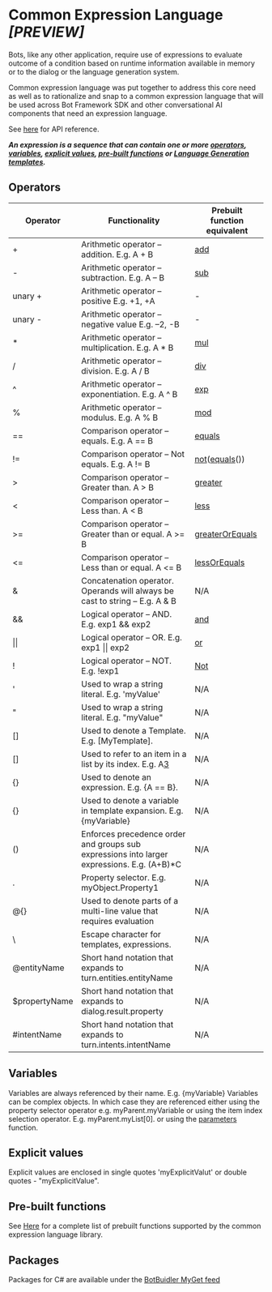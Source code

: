# Common Expression Language ***_[PREVIEW]_***

Bots, like any other application, require use of expressions to evaluate outcome of a condition based on runtime information available in memory or to the dialog or the language generation system. 

Common expression language was put together to address this core need as well as to rationalize and snap to a common expression language that will be used across Bot Framework SDK and other conversational AI components that need an expression language.

See [here](./api-reference.md) for API reference.

***_An expression is a sequence that can contain one or more [operators](#Operators), [variables](#Variables), [explicit values](#Explicit-values), [pre-built functions](./prebuilt-functions.md) or [Language Generation templates](../fileformats/lg/README.md#Template)._***

## Operators

| Operator	|                                  Functionality                                            |   Prebuilt function equivalent    |
|-----------|-------------------------------------------------------------------------------------------|-----------------------------------|
|+          |Arithmetic operator – addition. E.g. A + B	                                                |[add][1]                           |
|-	        |Arithmetic operator – subtraction. E.g. A – B	                                            |[sub][2]                           |
|unary +          |Arithmetic operator – positive E.g. +1, +A	                                                |-                           |
|unary -	        |Arithmetic operator – negative value E.g. –2, -B	                                            |-                           |
|*	        |Arithmetic operator – multiplication. E.g. A * B	                                        |[mul][3]                           |
|/	        |Arithmetic operator – division. E.g. A / B	                                                |[div][4]                           |
|^	        |Arithmetic operator – exponentiation. E.g. A ^ B	                                        |[exp][5]                           |
|%	        |Arithmetic operator – modulus. E.g. A % B	                                                |[mod][6]                           |
|==	        |Comparison operator – equals. E.g. A == B	                                                |[equals][7]                        |
|!=	        |Comparison operator – Not equals. E.g. A != B	                                            |[not][8]([equals][7]())            |
|>	        |Comparison operator – Greater than. A > B	                                                |[greater][9]                       |
|<	        |Comparison operator – Less than. A < B	                                                    |[less][10]                         |
|>= 	    |Comparison operator – Greater than or equal. A >= B	                                    |[greaterOrEquals][11]              |
|<=	        |Comparison operator – Less than or equal. A <= B	                                        |[lessOrEquals][12]                 |
|&	        |Concatenation operator. Operands will always be cast to string – E.g. A & B	            |N/A                                |
|&&	        |Logical operator – AND. E.g. exp1 && exp2	                                                |[and][13]                          |
|\|\|	    |Logical operator – OR. E.g. exp1 \|\| exp2	                                                |[or][14]                           |
|!	        |Logical operator – NOT. E.g. !exp1	                                                        |[Not][8]                           |
|'	        |Used to wrap a string literal. E.g. 'myValue'	                                            |N/A                                |
|"	        |Used to wrap a string literal. E.g. "myValue"	                                            |N/A                                |
|[]	        |Used to denote a Template. E.g. [MyTemplate].                                              |N/A                                |
|[]	        |Used to refer to an item in a list by its index. E.g. A[3]	                                |N/A                                |
|{}	        |Used to denote an expression. E.g. {A == B}.                                               |N/A                                |
|{}	        |Used to denote a variable in template expansion. E.g. {myVariable}	                        |N/A                                |
|()	        |Enforces precedence order and groups sub expressions into larger expressions. E.g. (A+B)*C	|N/A                                |
|.	        |Property selector. E.g. myObject.Property1	                                                |N/A                                |
|@{}	    |Used to denote parts of a multi-line value that requires evaluation	                    |N/A                                |
|\	        |Escape character for templates, expressions.                                               |N/A                                |
|@entityName|Short hand notation that expands to turn.entities.entityName                               |N/A                                |
|$propertyName|Short hand notation that expands to dialog.result.property                               |N/A                                |
|#intentName|Short hand notation that expands to turn.intents.intentName                                |N/A                                |

## Variables
Variables are always referenced by their name. E.g. {myVariable}
Variables can be complex objects. In which case they are referenced either using the property selector operator e.g. myParent.myVariable or using the item index selection operator. E.g. myParent.myList[0]. or using the [parameters](TODO) function. 

## Explicit values
Explicit values are enclosed in single quotes 'myExplicitValut' or double quotes - "myExplicitValue".

## Pre-built functions
See [Here](./prebuilt-functions.md) for a complete list of prebuilt functions supported by the common expression language library. 

## Packages
Packages for C# are available under the [BotBuidler MyGet feed][15]

[1]:prebuilt-functions.md#add
[2]:prebuilt-functions.md#sub
[3]:prebuilt-functions.md#mul
[4]:prebuilt-functions.md#div
[5]:prebuilt-functions.md#exp
[6]:prebuilt-functions.md#mod
[7]:prebuilt-functions.md#equals
[8]:prebuilt-functions.md#not
[9]:prebuilt-functions.md#greater
[10]:prebuilt-functions.md#less
[11]:prebuilt-functions.md#greaterOrEquals
[12]:prebuilt-functions.md#essOrEquals
[13]:prebuilt-functions.md#and
[14]:prebuilt-functions.md#or
[15]:https://botbuilder.myget.org/feed/botbuilder-declarative/package/nuget/Microsoft.Bot.Builder.Expressions
